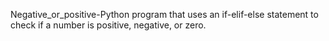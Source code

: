 Negative_or_positive-Python program that uses an if-elif-else statement to check if a number is positive, negative, or zero.



